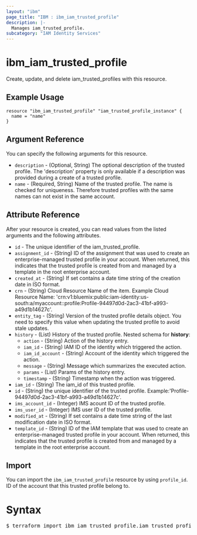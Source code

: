 ```yaml
---
layout: "ibm"
page_title: "IBM : ibm_iam_trusted_profile"
description: |-
  Manages iam_trusted_profile.
subcategory: "IAM Identity Services"
---
```


# ibm_iam_trusted_profile

Create, update, and delete iam_trusted_profiles with this resource.

## Example Usage

```hcl
resource "ibm_iam_trusted_profile" "iam_trusted_profile_instance" {
  name = "name"
}
```

## Argument Reference

You can specify the following arguments for this resource.

* `description` - (Optional, String) The optional description of the trusted profile. The 'description' property is only available if a description was provided during a create of a trusted profile.
* `name` - (Required, String) Name of the trusted profile. The name is checked for uniqueness. Therefore trusted profiles with the same names can not exist in the same account.

## Attribute Reference

After your resource is created, you can read values from the listed arguments and the following attributes.

* `id` - The unique identifier of the iam_trusted_profile.
* `assignment_id` - (String) ID of the assignment that was used to create an enterprise-managed trusted profile in your account. When returned, this indicates that the trusted profile is created from and managed by a template in the root enterprise account.
* `created_at` - (String) If set contains a date time string of the creation date in ISO format.
* `crn` - (String) Cloud Resource Name of the item. Example Cloud Resource Name: 'crn:v1:bluemix:public:iam-identity:us-south:a/myaccount::profile:Profile-94497d0d-2ac3-41bf-a993-a49d1b14627c'.
* `entity_tag` - (String) Version of the trusted profile details object. You need to specify this value when updating the trusted profile to avoid stale updates.
* `history` - (List) History of the trusted profile.
Nested schema for **history**:
	* `action` - (String) Action of the history entry.
	* `iam_id` - (String) IAM ID of the identity which triggered the action.
	* `iam_id_account` - (String) Account of the identity which triggered the action.
	* `message` - (String) Message which summarizes the executed action.
	* `params` - (List) Params of the history entry.
	* `timestamp` - (String) Timestamp when the action was triggered.
* `iam_id` - (String) The iam_id of this trusted profile.
* `id` - (String) the unique identifier of the trusted profile. Example:'Profile-94497d0d-2ac3-41bf-a993-a49d1b14627c'.
* `ims_account_id` - (Integer) IMS acount ID of the trusted profile.
* `ims_user_id` - (Integer) IMS user ID of the trusted profile.
* `modified_at` - (String) If set contains a date time string of the last modification date in ISO format.
* `template_id` - (String) ID of the IAM template that was used to create an enterprise-managed trusted profile in your account. When returned, this indicates that the trusted profile is created from and managed by a template in the root enterprise account.


## Import

You can import the `ibm_iam_trusted_profile` resource by using `profile_id`. ID of the account that this trusted profile belong to.

# Syntax
<pre>
$ terraform import ibm_iam_trusted_profile.iam_trusted_profile &lt;account_id&gt;
</pre>
